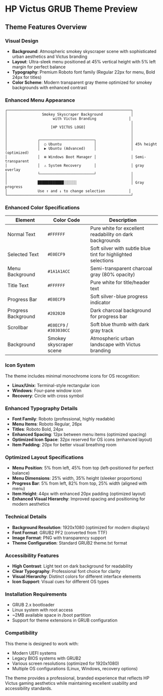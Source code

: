 # HP Victus GRUB Theme Preview

## Theme Features Overview

### Visual Design
- **Background**: Atmospheric smokey skyscraper scene with sophisticated urban aesthetics and Victus branding
- **Layout**: Ultra-sleek menu positioned at 45% vertical height with 5% left margin for perfect balance
- **Typography**: Premium Roboto font family (Regular 22px for menu, Bold 24px for titles)
- **Color Scheme**: Modern transparent gray theme optimized for smokey backgrounds with enhanced contrast

### Enhanced Menu Appearance
```
┌─────────────────────────────────────────────────────────┐
│                Smokey Skyscraper Background             │
│                     with Victus Branding               │
│                                                         │
│                    [HP VICTUS LOGO]                     │
│                                                         │
│                                                         │
│              ┌─────────────────────────┐                │
│              │  ○ Ubuntu               │                │ 45% height  
│              │  ▶ Ubuntu (Advanced)    │                │ (optimized)
│              │  ⊞ Windows Boot Manager │                │ Semi-transparent
│              │  ⚠ System Recovery      │                │ gray overlay
│              └─────────────────────────┘                │
│                                                         │
│              ████████████░░░░░░                         │ Gray progress
│              Use ↑ and ↓ to change selection           │
└─────────────────────────────────────────────────────────┘
```

### Enhanced Color Specifications

| Element | Color Code | Description |
|---------|------------|-------------|
| Normal Text | `#FFFFFF` | Pure white for excellent readability on dark backgrounds |
| Selected Text | `#E0ECF9` | Soft silver with subtle blue tint for highlighted selections |
| Menu Background | `#1A1A1ACC` | Semi-transparent charcoal gray (80% opacity) |
| Title Text | `#FFFFFF` | Pure white for title/header text |
| Progress Bar | `#E0ECF9` | Soft silver-blue progress indicator |
| Progress Background | `#202020` | Dark charcoal background for progress bar |
| Scrollbar | `#E0ECF9` / `#303030CC` | Soft blue thumb with dark gray track |
| Background | Smokey skyscraper scene | Atmospheric urban landscape with Victus branding |

### Icon System

The theme includes minimal monochrome icons for OS recognition:

- **Linux/Unix**: Terminal-style rectangular icon
- **Windows**: Four-pane window icon
- **Recovery**: Circle with cross symbol

### Enhanced Typography Details

- **Font Family**: Roboto (professional, highly readable)
- **Menu Items**: Roboto Regular, 26px
- **Titles**: Roboto Bold, 24px
- **Enhanced Spacing**: 12px between menu items (optimized spacing)
- **Optimized Icon Space**: 32px reserved for OS icons (enhanced layout)
- **Item Padding**: 20px for better visual breathing room

### Optimized Layout Specifications

- **Menu Position**: 5% from left, 45% from top (left-positioned for perfect balance)
- **Menu Dimensions**: 25% width, 35% height (sleeker proportions)
- **Progress Bar**: 5% from left, 82% from top, 25% width (aligned with menu)
- **Item Height**: 44px with enhanced 20px padding (optimized layout)
- **Enhanced Visual Hierarchy**: Improved spacing and positioning for modern aesthetics

### Technical Details

- **Background Resolution**: 1920x1080 (optimized for modern displays)
- **Font Format**: GRUB2 PF2 (converted from TTF)
- **Image Format**: PNG with transparency support
- **Theme Configuration**: Standard GRUB2 theme.txt format

### Accessibility Features

- **High Contrast**: Light text on dark background for readability
- **Clear Typography**: Professional font choice for clarity
- **Visual Hierarchy**: Distinct colors for different interface elements
- **Icon Support**: Visual cues for different OS types

### Installation Requirements

- GRUB 2.x bootloader
- Linux system with root access
- ~2MB available space in /boot partition
- Support for theme extensions in GRUB configuration

### Compatibility

This theme is designed to work with:
- Modern UEFI systems
- Legacy BIOS systems with GRUB2
- Various screen resolutions (optimized for 1920x1080)
- Multiple OS configurations (Linux, Windows, recovery options)

The theme provides a professional, branded experience that reflects HP Victus gaming aesthetics while maintaining excellent usability and accessibility standards.